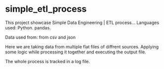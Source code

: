 # simple_etl_process
This project showcase Simple Data Engineering | ETL process...
Languages used:
Python.
pandas.

Data used from:
from csv and json

Here we are taking data from multiple flat files of diffrent sources.
Applying some logic while processing it together and executing the output file.

The whole process is tracked in a log file.
